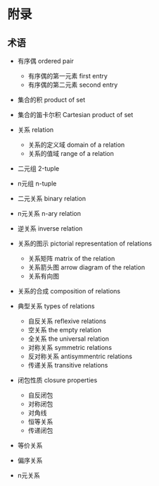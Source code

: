 # 附录

## 术语

  - 有序偶 ordered pair
    * 有序偶的第一元素 first entry
    * 有序偶的第二元素 second entry
  - 集合的积 product of set
  - 集合的笛卡尔积 Cartesian product of set
  - 关系 relation
    * 关系的定义域 domain of a relation
    * 关系的值域 range of a relation
  - 二元组 2-tuple
  - n元组 n-tuple
  - 二元关系 binary relation
  - n元关系 n-ary relation
  - 逆关系 inverse relation

  - 关系的图示 pictorial representation of relations
    * 关系矩阵 matrix of the relation
    * 关系箭头图 arrow diagram of the relation
    * 关系有向图
  - 关系的合成 composition of relations

  - 典型关系 types of relations
    * 自反关系 reflexive relations
    * 空关系 the empty relation
    * 全关系 the universal relation
    * 对称关系 symmetric relations
    * 反对称关系 antisymmentric relations
    * 传递关系 transitive relations

  - 闭包性质 closure properties
    * 自反闭包
    * 对称闭包
    * 对角线
    * 恒等关系
    * 传递闭包

  - 等价关系
  - 偏序关系
  - n元关系
